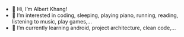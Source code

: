 - 👋 Hi, I’m Albert Khang!
- 👀 I’m interested in coding, sleeping, playing piano, running, reading, listening to music, play games,...
- 🌱 I’m currently learning android, project architecture, clean code,...

<!---
albertkhang/albertkhang is a ✨ special ✨ repository because its `README.md` (this file) appears on your GitHub profile.
You can click the Preview link to take a look at your changes.
--->
